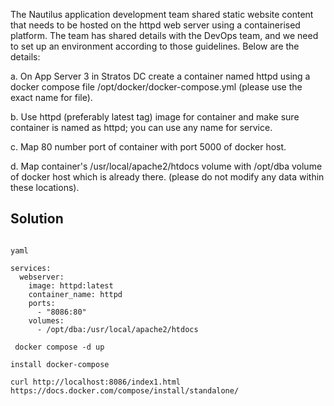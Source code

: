 The Nautilus application development team shared static website content that needs to be hosted on the httpd web server using a containerised platform. The team has shared details with the DevOps team, and we need to set up an environment according to those guidelines. Below are the details:



a. On App Server 3 in Stratos DC create a container named httpd using a docker compose file /opt/docker/docker-compose.yml (please use the exact name for file).


b. Use httpd (preferably latest tag) image for container and make sure container is named as httpd; you can use any name for service.


c. Map 80 number port of container with port 5000 of docker host.


d. Map container's /usr/local/apache2/htdocs volume with /opt/dba volume of docker host which is already there. (please do not modify any data within these locations).

## Solution

```

yaml

services:
  webserver:
    image: httpd:latest
    container_name: httpd
    ports:
      - "8086:80"
    volumes:
      - /opt/dba:/usr/local/apache2/htdocs

 docker compose -d up  

install docker-compose

curl http://localhost:8086/index1.html
https://docs.docker.com/compose/install/standalone/
  
